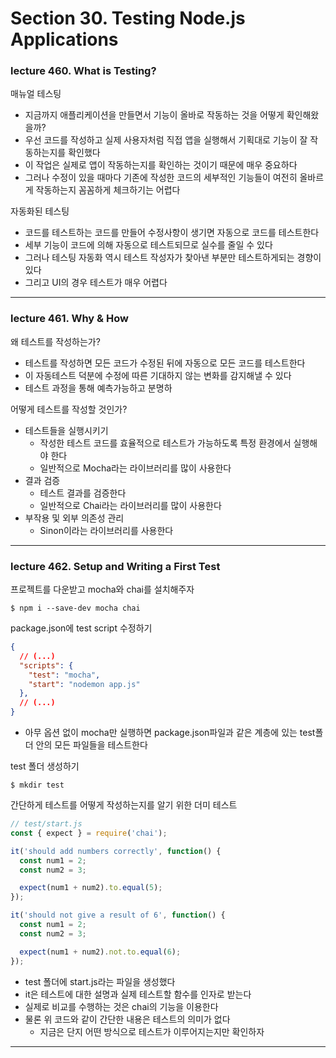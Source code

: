 # Section 30. Testing Node.js Applications

### lecture 460. What is Testing?

매뉴얼 테스팅
* 지금까지 애플리케이션을 만들면서 기능이 올바로 작동하는 것을 어떻게 확인해왔을까?
* 우선 코드를 작성하고 실제 사용자처럼 직접 앱을 실행해서 기획대로 기능이 잘 작동하는지를 확인했다
* 이 작업은 실제로 앱이 작동하는지를 확인하는 것이기 때문에 매우 중요하다
* 그러나 수정이 있을 때마다 기존에 작성한 코드의 세부적인 기능들이 여전히 올바르게 작동하는지 꼼꼼하게 체크하기는 어렵다

자동화된 테스팅
* 코드를 테스트하는 코드를 만들어 수정사항이 생기면 자동으로 코드를 테스트한다
* 세부 기능이 코드에 의해 자동으로 테스트되므로 실수를 줄일 수 있다
* 그러나 테스팅 자동화 역시 테스트 작성자가 찾아낸 부분만 테스트하게되는 경향이 있다
* 그리고 UI의 경우 테스트가 매우 어렵다

---

### lecture 461. Why & How

왜 테스트를 작성하는가?
* 테스트를 작성하면 모든 코드가 수정된 뒤에 자동으로 모든 코드를 테스트한다
* 이 자동테스트 덕분에 수정에 따른 기대하지 않는 변화를 감지해낼 수 있다
* 테스트 과정을 통해 예측가능하고 분명하

어떻게 테스트를 작성할 것인가?
* 테스트들을 실행시키기
  - 작성한 테스트 코드를 효율적으로 테스트가 가능하도록 특정 환경에서 실행해야 한다
  - 일반적으로 Mocha라는 라이브러리를 많이 사용한다
* 결과 검증
  - 테스트 결과를 검증한다
  - 일반적으로 Chai라는 라이브러리를 많이 사용한다
* 부작용 및 외부 의존성 관리
  - Sinon이라는 라이브러리를 사용한다

---

### lecture 462. Setup and Writing a First Test

프로젝트를 다운받고 mocha와 chai를 설치해주자
```terminal
$ npm i --save-dev mocha chai
```

package.json에 test script 수정하기
```json
{
  // (...)
  "scripts": {
    "test": "mocha",
    "start": "nodemon app.js"
  },
  // (...)
}
```
* 아무 옵션 없이 mocha만 실행하면 package.json파일과 같은 계층에 있는 test폴더 안의 모든 파일들을 테스트한다

test 폴더 생성하기
```terminal
$ mkdir test
```

간단하게 테스트를 어떻게 작성하는지를 알기 위한 더미 테스트
```js
// test/start.js
const { expect } = require('chai');

it('should add numbers correctly', function() {
  const num1 = 2;
  const num2 = 3;

  expect(num1 + num2).to.equal(5);
});

it('should not give a result of 6', function() {
  const num1 = 2;
  const num2 = 3;

  expect(num1 + num2).not.to.equal(6);
});
```
* test 폴더에 start.js라는 파일을 생성했다
* it은 테스트에 대한 설명과 실제 테스트할 함수를 인자로 받는다
* 실제로 비교를 수행하는 것은 chai의 기능을 이용한다
* 물론 위 코드와 같이 간단한 내용은 테스트의 의미가 없다
  - 지금은 단지 어떤 방식으로 테스트가 이루어지는지만 확인하자

---